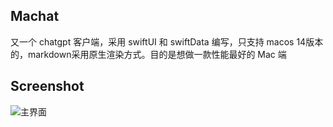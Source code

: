 ## Machat
又一个 chatgpt 客户端，采用 swiftUI 和 swiftData 编写，只支持 macos 14版本的，markdown采用原生渲染方式。目的是想做一款性能最好的 Mac 端

## Screenshot
![主界面](../screenshot/1.png)
